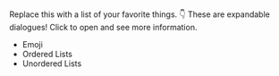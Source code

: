 Replace this with a list of your favorite things.
👇 These are expandable dialogues! Click to open and see more information.

- Emoji
- Ordered Lists
- Unordered Lists
